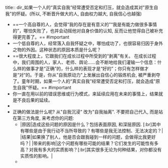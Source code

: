 title:: dir_如果一个人的“真实自我”经常遭受否定和打压，就会造成其对"原生自我"的怀疑。(所以, 不断晋升做大的人, 自由权力越大, 自我信心也越强)

- ==一个高自尊的人，会觉得“我的存在是有意义的”“我是有能力做很多事情的”，哪怕失败了，也并会动摇他对自身价值的认知, 反而让他觉得自己被补充得更完善了。== #important
- 一个低自尊的人，经常落入自我怀疑之中，哪怕成功了，也很容易归因于身外之物的外因。这种状态的原因本质是什么呢？
- ==很大程度上，它跟我们在成长过程中所受到的“剥离”有关。 在成长过程中，我们周围的人，家人、老师、舆论……会不断地给我们灌输一个信息：什么样的做事才是“正确”的，什么样的表现才是“好的”；你只有怎样做才是“对“的。于是，你从"自我原动力"上发展出自信心的锻炼机会, 被严重剥夺了。童年时期，如果一个人的“真实自我”经常遭受否定和打压，就会造成"原生自我"怀疑。== #important
- 你一直在用以前的错误思维或行为模式，来延续应用在未来的事情上，结果就是不良后果的延续。
-
- 正确的做法是什么呢? 从"自我沉浸" 改为"自我抽离". 不要把自己代入, 而是站在第三方角度, 来考虑你的问题:
	- |原因|造成这些问题的原因是什么？包括表面原因, 和深层原因. [:br]其中有哪些是由于我行动不当所导致的？有哪些是我无法控制、无法决定的？|
	  |结果|如果换了别人，他是否会跟我碰到一样的问题，会做得比我更好吗？|
	  |带来的影响|这个问题有哪些可能的结果？它们发生的可能性有多高？对我有多大的实质影响？[:br]其实很多无论为何种结果，对你都没有实质性的影响。|
	-